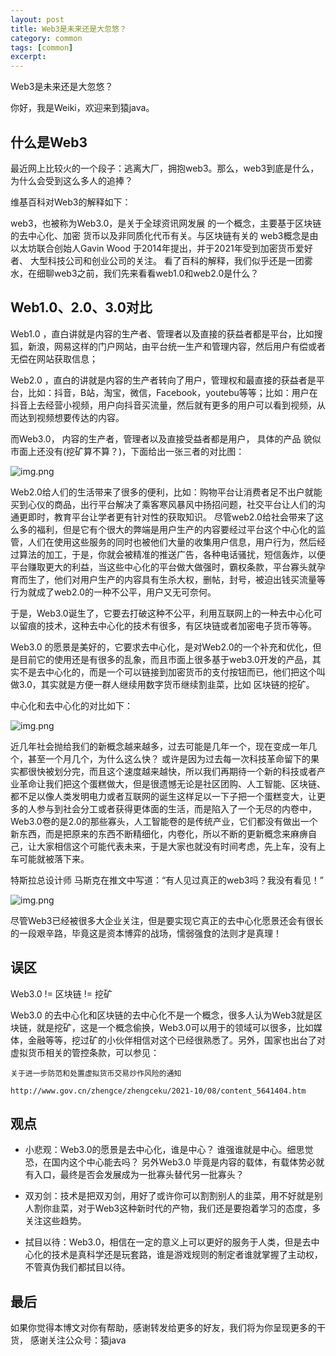```yaml
---
layout: post
title: Web3是未来还是大忽悠？
category: common
tags: [common]
excerpt:
--- 
```

Web3是未来还是大忽悠？

你好，我是Weiki，欢迎来到猿java。

## 什么是Web3

最近网上比较火的一个段子：逃离大厂，拥抱web3。那么，web3到底是什么，为什么会受到这么多人的追捧？


维基百科对Web3的解释如下：

web3，也被称为Web3.0，是关于全球资讯网发展
的一个概念，主要基于区块链的去中心化、加密
货币以及非同质化代币有关。与区块链有关的
web3概念是由以太坊联合创始人Gavin Wood
于2014年提出，并于2021年受到加密货币爱好者、
大型科技公司和创业公司的关注。
看了百科的解释，我们似乎还是一团雾水，在细聊web3之前，我们先来看看web1.0和web2.0是什么？

## Web1.0、2.0、3.0对比

Web1.0 ，直白讲就是内容的生产者、管理者以及直接的获益者都是平台，比如搜狐，新浪，网易这样的门户网站，由平台统一生产和管理内容，然后用户有偿或者无偿在网站获取信息；

Web2.0 ，直白的讲就是内容的生产者转向了用户，管理权和最直接的获益者是平台，比如：抖音，B站，淘宝，微信，Facebook，youtebu等等；比如：用户在抖音上去经营小视频，用户向抖音买流量，然后就有更多的用户可以看到视频，从而达到视频想要传达的内容。

而Web3.0， 内容的生产者，管理者以及直接受益者都是用户， 具体的产品 貌似市面上还没有(挖矿算不算？)，下面给出一张三者的对比图：

![img.png](https://www.yuanjava.cn/assets/md/compare/img.png)




Web2.0给人们的生活带来了很多的便利，比如：购物平台让消费者足不出户就能买到心仪的商品，出行平台解决了乘客寒风暴风中扬招问题，社交平台让人们的沟通更即时，教育平台让学者更有针对性的获取知识。
尽管web2.0给社会带来了这么多的福利，但是它有个很大的弊端是用户生产的内容要经过平台这个中心化的监管，人们在使用这些服务的同时也被他们大量的收集用户信息，用户行为，然后经过算法的加工，于是，你就会被精准的推送广告，各种电话骚扰，短信轰炸，以便平台赚取更大的利益，当这些中心化的平台做大做强时，霸权条款，平台寡头就孕育而生了，他们对用户生产的内容具有生杀大权，删帖，封号，被迫出钱买流量等行为就成了web2.0的一种不公平，用户又无可奈何。

于是，Web3.0诞生了，它要去打破这种不公平，利用互联网上的一种去中心化可以留痕的技术，这种去中心化的技术有很多，有区块链或者加密电子货币等等。

Web3.0 的愿景是美好的，它要求去中心化，是对Web2.0的一个补充和优化，但是目前它的使用还是有很多的乱象，而且市面上很多基于web3.0开发的产品，其实不是去中心化的，而是一个可以链接到加密货币的支付按钮而已，他们把这个叫做3.0，其实就是方便一群人继续用数字货币继续割韭菜，比如 区块链的挖矿。


中心化和去中心化的对比如下：

![img.png](https://www.yuanjava.cn/assets/md/web3/img.png)

  近几年社会抛给我们的新概念越来越多，过去可能是几年一个，现在变成一年几个，甚至一个月几个，为什么这么快？
或许是因为过去每一次科技革命留下的果实都很快被划分完，而且这个速度越来越快，所以我们再期待一个新的科技或者产业革命让我们把这个蛋糕做大，但是很遗憾无论是社区团购、人工智能、区块链、都不足以像人类发明电力或者互联网的诞生这样足以一下子把一个蛋糕变大，让更多的人参与到社会分工或者获得更体面的生活，而是陷入了一个无尽的内卷中，Web3.0卷的是2.0的那些寡头，人工智能卷的是传统产业，它们都没有做出一个新东西，而是把原来的东西不断精细化，内卷化，所以不断的更新概念来麻痹自己，让大家相信这个可能代表未来，于是大家也就没有时间考虑，先上车，没有上车可能就被落下来。

特斯拉总设计师 马斯克在推文中写道：“有人见过真正的web3吗？我没有看见！”

![img.png](https://www.yuanjava.cn/assets/md/web3/musk.png)


尽管Web3已经被很多大企业关注，但是要实现它真正的去中心化愿景还会有很长的一段艰辛路，毕竟这是资本博弈的战场，懦弱强食的法则才是真理！

## 误区

Web3.0 != 区块链 != 挖矿

Web3.0 的去中心化和区块链的去中心化不是一个概念，很多人认为Web3就是区块链，就是挖矿，这是一个概念偷换，Web3.0可以用于的领域可以很多，比如媒体，金融等等，挖过矿的小伙伴相信对这个已经很熟悉了。另外，国家也出台了对虚拟货币相关的管控条款，可以参见：
```shell
关于进一步防范和处置虚拟货币交易炒作风险的通知

http://www.gov.cn/zhengce/zhengceku/2021-10/08/content_5641404.htm
```

## 观点

- 小悲观：Web3.0的愿景是去中心化，谁是中心？ 谁强谁就是中心。细思觉恐，在国内这个中心能去吗？ 另外Web3.0 毕竟是内容的载体，有载体势必就有入口，最终是否会发展成为一批寡头替代另一批寡头？

- 双刃剑：技术是把双刃剑，用好了或许你可以割割别人的韭菜，用不好就是别人割你韭菜，对于Web3这种新时代的产物，我们还是要抱着学习的态度，多关注这些趋势。

- 拭目以待：Web3.0，相信在一定的意义上可以更好的服务于人类，但是去中心化的技术是真科学还是玩套路，谁是游戏规则的制定者谁就掌握了主动权，不管真伪我们都拭目以待。


## 最后

如果你觉得本博文对你有帮助，感谢转发给更多的好友，我们将为你呈现更多的干货， 感谢关注公众号：猿java
